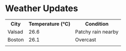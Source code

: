 # Weather Updates

<!-- WEATHER-UPDATE-START -->
<table><tr><th>City</th><th>Temperature (°C)</th><th>Condition</th></tr><tr><td>Valsad</td><td>26.6</td><td>Patchy rain nearby</td></tr><tr><td>Boston</td><td>26.1</td><td>Overcast</td></tr><tr><td></td><td></td><td></td></tr></table>
<!-- WEATHER-UPDATE-END -->
